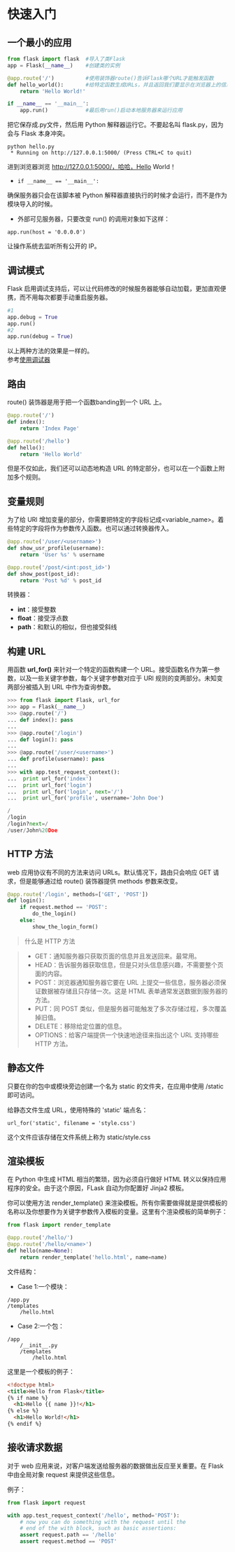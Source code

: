 # 快速入门

## 一个最小的应用

```python
from flask import flask  #导入了类Flask
app = Flask(__name__)    #创建类的实例

@app.route('/')          #使用装饰器route()告诉Flask哪个URL才能触发函数
def hello_world():		 #给特定函数生成URLs，并且返回我们要显示在浏览器上的信息
    return 'Hello World!'

if __name__ == '__main__':
    app.run()			 #最后用run()启动本地服务器来运行应用
```

把它保存成.py文件，然后用 Python 解释器运行它。不要起名叫 flask.py，因为会与 Flask 本身冲突。

```
python hello.py
 * Running on http://127.0.0.1:5000/ (Press CTRL+C to quit)
```

进到浏览器浏览 http://127.0.0.1:5000/，哈哈，Hello World！

* `if __name__ == '__main__':` 

确保服务器只会在该脚本被 Python 解释器直接执行的时候才会运行，而不是作为模块导入的时候。

* 外部可见服务器，只要改变 run() 的调用对象如下这样：

`app.run(host = '0.0.0.0')`

让操作系统去监听所有公开的 IP。

## 调试模式

Flask 启用调试支持后，可以让代码修改的时候服务器能够自动加载，更加直观便携，而不用每次都要手动重启服务器。

```python
#1
app.debug = True
app.run()
#2
app.run(debug = True)
```

以上两种方法的效果是一样的。  
参考[使用调试器](http://www.pythondoc.com/flask/errorhandling.html#working-with-debuggers)

## 路由

route() 装饰器是用于把一个函数banding到一个 URL 上。

```python
@app.route('/')
def index():
	return 'Index Page'

@app.route('/hello')
def hello():
	return 'Hello World'
```

但是不仅如此，我们还可以动态地构造 URL 的特定部分，也可以在一个函数上附加多个规则。

## 变量规则

为了给 URl 增加变量的部分，你需要把特定的字段标记成<variable_name>。着些特定的字段将作为参数传入函数。也可以通过转换器传入。

```python
@app.route('/user/<username>')
def show_usr_profile(username):
	return 'User %s' % username

@app.route('/post/<int:post_id>')
def show_post(post_id):
	return 'Post %d' % post_id
```

转换器：

- **int**：接受整数
- **float**：接受浮点数
- **path**：和默认的相似，但也接受斜线

## 构建 URL

用函数 **url_for()** 来针对一个特定的函数构建一个 URL。接受函数名作为第一参数，以及一些关键字参数，每个关键字参数对应于 URl 规则的变两部分。未知变两部分被插入到 URL 中作为查询参数。

```python
>>> from flask import Flask, url_for
>>> app = Flask(__name__)
>>> @app.route('/')
... def index(): pass
...
>>> @app.route('/login')
... def login(): pass
...
>>> @app.route('/user/<username>')
... def profile(username): pass
...
>>> with app.test_request_context():
...  print url_for('index')
...  print url_for('login')
...  print url_for('login', next='/')
...  print url_for('profile', username='John Doe')

/
/login
/login?next=/
/user/John%20Doe
```

## HTTP 方法

web 应用协议有不同的方法来访问 URLs。默认情况下，路由只会响应 GET 请求，但是能够通过给 route() 装饰器提供 methods 参数来改变。

```python
@app.route('/login', methods=['GET', 'POST'])
def login():
    if request.method == 'POST':
        do_the_login()
    else:
        show_the_login_form()
```

> 什么是 HTTP 方法  

>	- GET：通知服务器只获取页面的信息并且发送回来。最常用。
>	- HEAD：告诉服务器获取信息，但是只对头信息感兴趣，不需要整个页面的内容。
>	- POST：浏览器通知服务器它要在 URL 上提交一些信息，服务器必须保证数据被存储且只存储一次。这是 HTML 表单通常发送数据到服务器的方法。
> 	- PUT：同 POST 类似，但是服务器可能触发了多次存储过程，多次覆盖掉旧值。
> 	- DELETE：移除给定位置的信息。
>	- OPTIONS：给客户端提供一个快速地途径来指出这个 URL 支持哪些 HTTP 方法。

## 静态文件

只要在你的包中或模块旁边创建一个名为 static 的文件夹，在应用中使用 /static 即可访问。

给静态文件生成 URL，使用特殊的 'static' 端点名：

`url_for('static', filename = 'style.css')`

这个文件应该存储在文件系统上称为 static/style.css

## 渲染模板

在 Python 中生成 HTML 相当的繁琐，因为必须自行做好 HTML 转义以保持应用程序的安全。由于这个原因，FLask 自动为你配置好 Jinja2 模板。

你可以使用方法 render_template() 来渲染模板。所有你需要做得就是提供模板的名称以及你想要作为关键字参数传入模板的变量。这里有个渲染模板的简单例子：

```python
from flask import render_template

@app.route('/hello/')
@app.route('/hello/<name>')
def hello(name=None):
    return render_template('hello.html', name=name)
```

文件结构：

- Case 1:一个模块：

```
/app.py
/templates
	/hello.html
```

- Case 2:一个包：

```
/app
	/__init__.py
	/templates
		/hello.html
```

这里是一个模板的例子：

```html
<!doctype html>
<title>Hello from Flask</title>
{% if name %}
  <h1>Hello {{ name }}!</h1>
{% else %}
  <h1>Hello World!</h1>
{% endif %}
```

## 接收请求数据

对于 web 应用来说，对客户端发送给服务器的数据做出反应至关重要。在 Flask 中由全局对象 request 来提供这些信息。

例子：

```python
from flask import request

with app.test_request_context('/hello', method='POST'):
    # now you can do something with the request until the
    # end of the with block, such as basic assertions:
    assert request.path == '/hello'
    assert request.method == 'POST'
```

